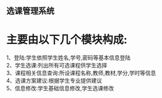 ## 选课管理系统
# 主要由以下几个模块构成:
1、登陆:学生依照学生姓名,学号,密码等基本信息登陆<br>
2、学生选课:列出所有可选课程供学生选择<br>
3、课程相关信息查询:所设课程名称,教师,教材,学分,学时等信息<br>
4、选课方案建议:根据学生专业提供建议<br>
5、信息修改:学生基础信息修改,学生选课修改<br>

